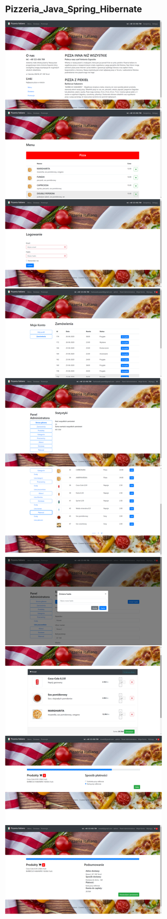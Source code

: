 # Pizzeria_Java_Spring_Hibernate

<img src="imagesREADME\1.png"/>
<img src="imagesREADME\2.png"/>
<img src="imagesREADME\3.png"/>
<img src="imagesREADME\4.png"/>
<img src="imagesREADME\5.png"/>
<img src="imagesREADME\6.png"/>
<img src="imagesREADME\7.png"/>
<img src="imagesREADME\8.png"/>
<img src="imagesREADME\9.png"/>
<img src="imagesREADME\10.png"/>
